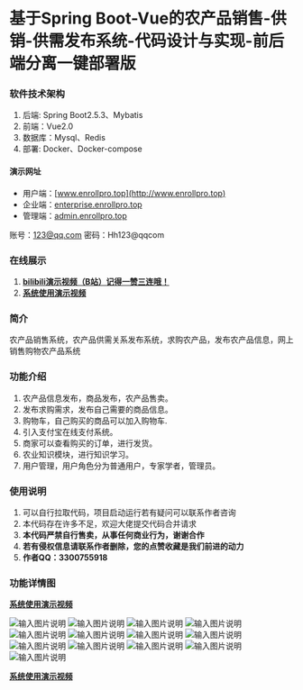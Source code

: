 #  基于Spring Boot-Vue的农产品销售-供销-供需发布系统-代码设计与实现-前后端分离一键部署版

### 软件技术架构
1. 后端: Spring Boot2.5.3、Mybatis
2. 前端：Vue2.0
3. 数据库：Mysql、Redis
4. 部署: Docker、Docker-compose

#### 演示网址

- 用户端：[www.enrollpro.top](http://www.enrollpro.top)
- 企业端：[enterprise.enrollpro.top](http://enterprise.enrollpro.top)
- 管理端：[admin.enrollpro.top](http://admin.enrollpro.top)


账号：123@qq.com 密码：Hh123@qqcom
### 在线展示

1. [ **bilibili演示视频（B站）记得一赞三连哦！**  ](https://www.bilibili.com/video/BV16r42177r8/?spm_id_from=333.999.0.0&vd_source=eac6949bd2385c66c0a975d5765c99a5)
2. [   **系统使用演示视频** ](https://www.bilibili.com/video/BV16r42177r8/?spm_id_from=333.999.0.0&vd_source=eac6949bd2385c66c0a975d5765c99a5)

### 简介
农产品销售系统，农产品供需关系发布系统，求购农产品，发布农产品信息，网上销售购物农产品系统

### 功能介绍


1. 农产品信息发布，商品发布，农产品售卖。
1. 发布求购需求，发布自己需要的商品信息。
1. 购物车，自己购买的商品可以加入购物车.
1. 引入支付宝在线支付系统。
1. 商家可以查看购买的订单，进行发货。
1. 农业知识模块，进行知识学习。
1. 用户管理，用户角色分为普通用户，专家学者，管理员。

    

### 使用说明
1. 可以自行拉取代码，项目启动运行若有疑问可以联系作者咨询
2. 本代码存在许多不足，欢迎大佬提交代码合并请求
3.   **本代码严禁自行售卖，从事任何商业行为，谢谢合作** 
4.   **若有侵权信息请联系作者删除，您的点赞收藏是我们前进的动力** 
5.   **作者QQ：3300755918** 

### 功能详情图

[   **系统使用演示视频** ](https://www.bilibili.com/video/BV16r42177r8/?spm_id_from=333.999.0.0&vd_source=eac6949bd2385c66c0a975d5765c99a5)

![输入图片说明](images/微信图片_20240512224322.png)
![输入图片说明](images/微信图片_20240512224353.png)
![输入图片说明](images/微信图片_20240512224413.png)
![输入图片说明](images/微信图片_20240512224500.png)
![输入图片说明](images/微信图片_20240512224612.png)
![输入图片说明](images/微信图片_20240512224722.png)
![输入图片说明](images/微信图片_20240512224739.png)
![输入图片说明](images/微信图片_20240512224750.png)
![输入图片说明](images/微信图片_20240512224802.png)
![输入图片说明](images/微信图片_20240512224816.png)
![输入图片说明](images/微信图片_20240512224816.png)
![输入图片说明](images/微信图片_20240512224827.png)
![输入图片说明](images/微信图片_20240512224854.png)

[   **系统使用演示视频** ](https://www.bilibili.com/video/BV16r42177r8/?spm_id_from=333.999.0.0&vd_source=eac6949bd2385c66c0a975d5765c99a5)
